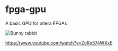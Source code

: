 # fpga-gpu
A basic GPU for altera FPGAs

![Bunny rabbit](https://i.imgur.com/dIxofqA.png)

https://www.youtube.com/watch?v=ZcRp574WXxE
